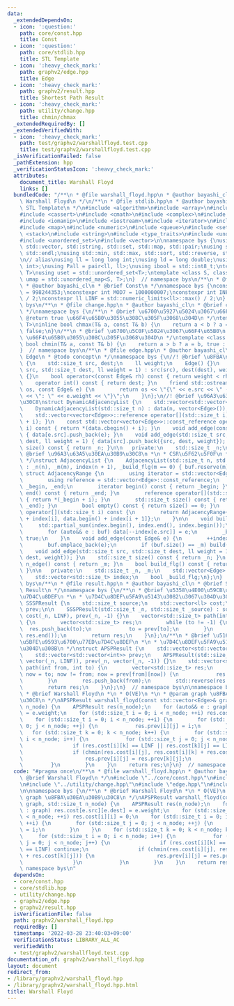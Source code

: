 ```yaml
---
data:
  _extendedDependsOn:
  - icon: ':question:'
    path: core/const.hpp
    title: Const
  - icon: ':question:'
    path: core/stdlib.hpp
    title: STL Template
  - icon: ':heavy_check_mark:'
    path: graphv2/edge.hpp
    title: Edge
  - icon: ':heavy_check_mark:'
    path: graphv2/result.hpp
    title: Shortest Path Result
  - icon: ':heavy_check_mark:'
    path: utility/change.hpp
    title: chmin/chmax
  _extendedRequiredBy: []
  _extendedVerifiedWith:
  - icon: ':heavy_check_mark:'
    path: test/graphv2/warshallfloyd.test.cpp
    title: test/graphv2/warshallfloyd.test.cpp
  _isVerificationFailed: false
  _pathExtension: hpp
  _verificationStatusIcon: ':heavy_check_mark:'
  attributes:
    document_title: Warshall Floyd
    links: []
  bundledCode: "/**\n * @file warshall_floyd.hpp\n * @author bayashi_cl\n * @brief\
    \ Warshall Floyd\n */\n/**\n * @file stdlib.hpp\n * @author bayashi_cl\n * @brief\
    \ STL Template\n */\n#include <algorithm>\n#include <array>\n#include <bitset>\n\
    #include <cassert>\n#include <cmath>\n#include <complex>\n#include <functional>\n\
    #include <iomanip>\n#include <iostream>\n#include <iterator>\n#include <limits>\n\
    #include <map>\n#include <numeric>\n#include <queue>\n#include <set>\n#include\
    \ <stack>\n#include <string>\n#include <type_traits>\n#include <unordered_map>\n\
    #include <unordered_set>\n#include <vector>\n\nnamespace bys {\nusing std::array,\
    \ std::vector, std::string, std::set, std::map, std::pair;\nusing std::cin, std::cout,\
    \ std::endl;\nusing std::min, std::max, std::sort, std::reverse, std::abs, std::pow;\n\
    \n// alias\nusing ll = long long int;\nusing ld = long double;\nusing Pa = pair<int,\
    \ int>;\nusing Pall = pair<ll, ll>;\nusing ibool = std::int8_t;\ntemplate <class\
    \ T>\nusing uset = std::unordered_set<T>;\ntemplate <class S, class T>\nusing\
    \ umap = std::unordered_map<S, T>;\n}  // namespace bys\n/**\n * @file const.hpp\n\
    \ * @author bayashi_cl\n * @brief Const\n */\nnamespace bys {\nconstexpr int MOD\
    \ = 998244353;\nconstexpr int MOD7 = 1000000007;\nconstexpr int INF = std::numeric_limits<int>::max()\
    \ / 2;\nconstexpr ll LINF = std::numeric_limits<ll>::max() / 2;\n}  // namespace\
    \ bys\n/**\n * @file change.hpp\n * @author bayashi_cl\n * @brief chmin/chmax\n\
    \ */\nnamespace bys {\n/**\n * @brief \u6700\u5927\u5024\u3067\u66F4\u65B0\n *\
    \ @return true \u66F4\u65B0\u3055\u308C\u305F\u3068\u304D\n */\ntemplate <class\
    \ T>\ninline bool chmax(T& a, const T& b) {\n    return a < b ? a = b, true :\
    \ false;\n}\n/**\n * @brief \u6700\u5C0F\u5024\u3067\u66F4\u65B0\n * @return true\
    \ \u66F4\u65B0\u3055\u308C\u305F\u3068\u304D\n */\ntemplate <class T>\ninline\
    \ bool chmin(T& a, const T& b) {\n    return a > b ? a = b, true : false;\n}\n\
    }  // namespace bys\n/**\n * @file edge.hpp\n * @author bayashi_cl\n * @brief\
    \ Edge\n * @todo concept\n */\nnamespace bys {\n//! @brief \u8FBA\nstruct Edge\
    \ {\n    std::size_t src, dest;\n    ll weight;\n    Edge() {}\n    Edge(std::size_t\
    \ src, std::size_t dest, ll weight = 1) : src(src), dest(dest), weight(weight)\
    \ {}\n    bool operator<(const Edge& rh) const { return weight < rh.weight; }\n\
    \    operator int() const { return dest; }\n    friend std::ostream& operator<<(std::ostream&\
    \ os, const Edge& e) {\n        return os << \"{\" << e.src << \" -> \" << e.dest\
    \ << \": \" << e.weight << \"}\";\n    }\n};\n//! @brief \u96A3\u63A5\u30EA\u30B9\
    \u30C8\nstruct DynamicAdjacencyList {\n    std::vector<std::vector<Edge>> data;\n\
    \    DynamicAdjacencyList(std::size_t n) : data(n, vector<Edge>()), _n(n) {}\n\
    \    std::vector<vector<Edge>>::reference operator[](std::size_t i) { return *(data.begin()\
    \ + i); }\n    const std::vector<vector<Edge>>::const_reference operator[](std::size_t\
    \ i) const { return *(data.cbegin() + i); }\n    void add_edge(const Edge& e)\
    \ { data[e.src].push_back(e); }\n    void add_edge(std::size_t src, std::size_t\
    \ dest, ll weight = 1) { data[src].push_back({src, dest, weight}); }\n    std::size_t\
    \ size() const { return _n; }\n\n   private:\n    std::size_t _n;\n};\n/**\n *\
    \ @brief \u96A3\u63A5\u30EA\u30B9\u30C8\n *\n * CSR\u5F62\u5F0F\n * See: https://qiita.com/Nachia/items/d420c08b333296f54526\n\
    \ */\nstruct AdjacencyList {\n    AdjacencyList(std::size_t n, std::size_t m)\
    \ : _n(n), _m(m), index(n + 1), _build_flg(m == 0) { buf.reserve(m); }\n\n   \
    \ struct AdjacencyRange {\n        using iterator = std::vector<Edge>::const_iterator;\n\
    \        using reference = std::vector<Edge>::const_reference;\n        iterator\
    \ _begin, _end;\n        iterator begin() const { return _begin; }\n        iterator\
    \ end() const { return _end; }\n        reference operator[](std::size_t i) const\
    \ { return *(_begin + i); }\n        std::size_t size() const { return std::distance(_begin,\
    \ _end); }\n        bool empty() const { return size() == 0; }\n    };\n    AdjacencyRange\
    \ operator[](std::size_t i) const {\n        return AdjacencyRange{data.begin()\
    \ + index[i], data.begin() + index[i + 1]};\n    }\n\n    void build() {\n   \
    \     std::partial_sum(index.begin(), index.end(), index.begin());\n        data.resize(_m);\n\
    \        for (auto&& e : buf) data[--index[e.src]] = e;\n        _build_flg =\
    \ true;\n    }\n    void add_edge(const Edge& e) {\n        ++index[e.src];\n\
    \        buf.emplace_back(e);\n        if (buf.size() == _m) build();\n    }\n\
    \    void add_edge(std::size_t src, std::size_t dest, ll weight = 1) { add_edge(Edge(src,\
    \ dest, weight)); }\n    std::size_t size() const { return _n; }\n    std::size_t\
    \ n_edge() const { return _m; }\n    bool build_flg() const { return _build_flg;\
    \ }\n\n   private:\n    std::size_t _n, _m;\n    std::vector<Edge> buf, data;\n\
    \    std::vector<std::size_t> index;\n    bool _build_flg;\n};\n}  // namespace\
    \ bys\n/**\n * @file result.hpp\n * @author bayashi_cl\n * @brief Shortest Path\
    \ Result\n */\nnamespace bys {\n/**\n * @brief \u5358\u4E00\u59CB\u70B9\u6700\u77ED\
    \u7D4C\u8DEF\n *\n * \u7D4C\u8DEF\u5FA9\u5143\u3082\u3067\u304D\u308B\n */\nstruct\
    \ SSSPResult {\n    std::size_t source;\n    std::vector<ll> cost;\n    std::vector<int>\
    \ prev;\n\n    SSSPResult(std::size_t _n, std::size_t _source) : source(_source),\
    \ cost(_n, LINF), prev(_n, -1) {}\n    vector<std::size_t> path(int to) const\
    \ {\n        vector<std::size_t> res;\n        while (to != -1) {\n          \
    \  res.push_back(to);\n            to = prev[to];\n        }\n        std::reverse(res.begin(),\
    \ res.end());\n        return res;\n    }\n};\n/**\n * @brief \u5168\u9802\u70B9\
    \u5BFE\u9593\u6700\u77ED\u7D4C\u8DEF\n *\n * \u7D4C\u8DEF\u5FA9\u5143\u3082\u3067\
    \u304D\u308B\n */\nstruct APSPResult {\n    std::vector<std::vector<ll>> cost;\n\
    \    std::vector<std::vector<int>> prev;\n    APSPResult(std::size_t _n) : cost(_n,\
    \ vector(_n, LINF)), prev(_n, vector(_n, -1)) {}\n    std::vector<std::size_t>\
    \ path(int from, int to) {\n        vector<std::size_t> res;\n        for (int\
    \ now = to; now != from; now = prev[from][now]) {\n            res.push_back(now);\n\
    \        }\n        res.push_back(from);\n        std::reverse(res.begin(), res.end());\n\
    \        return res;\n    }\n};\n}  // namespace bys\n\nnamespace bys {\n/**\n\
    \ * @brief Warshall Floyd\n *\n * O(VE)\n *\n * @param graph \u8FBA\u30EA\u30B9\
    \u30C8\n */\nAPSPResult warshall_floyd(const std::vector<Edge>& graph, std::size_t\
    \ n_node) {\n    APSPResult res(n_node);\n    for (auto&& e : graph) res.cost[e.src][e.dest]\
    \ = e.weight;\n    for (std::size_t i = 0; i < n_node; ++i) res.cost[i][i] = 0;\n\
    \    for (std::size_t i = 0; i < n_node; ++i) {\n        for (std::size_t j =\
    \ 0; j < n_node; ++j) {\n            res.prev[i][j] = i;\n        }\n    }\n \
    \   for (std::size_t k = 0; k < n_node; k++) {\n        for (std::size_t i = 0;\
    \ i < n_node; i++) {\n            for (std::size_t j = 0; j < n_node; j++) {\n\
    \                if (res.cost[i][k] == LINF || res.cost[k][j] == LINF) continue;\n\
    \                if (chmin(res.cost[i][j], res.cost[i][k] + res.cost[k][j])) {\n\
    \                    res.prev[i][j] = res.prev[k][j];\n                }\n   \
    \         }\n        }\n    }\n    return res;\n}\n}  // namespace bys\n"
  code: "#pragma once\n/**\n * @file warshall_floyd.hpp\n * @author bayashi_cl\n *\
    \ @brief Warshall Floyd\n */\n#include \"../core/const.hpp\"\n#include \"../core/stdlib.hpp\"\
    \n#include \"../utility/change.hpp\"\n#include \"edge.hpp\"\n#include \"result.hpp\"\
    \n\nnamespace bys {\n/**\n * @brief Warshall Floyd\n *\n * O(VE)\n *\n * @param\
    \ graph \u8FBA\u30EA\u30B9\u30C8\n */\nAPSPResult warshall_floyd(const std::vector<Edge>&\
    \ graph, std::size_t n_node) {\n    APSPResult res(n_node);\n    for (auto&& e\
    \ : graph) res.cost[e.src][e.dest] = e.weight;\n    for (std::size_t i = 0; i\
    \ < n_node; ++i) res.cost[i][i] = 0;\n    for (std::size_t i = 0; i < n_node;\
    \ ++i) {\n        for (std::size_t j = 0; j < n_node; ++j) {\n            res.prev[i][j]\
    \ = i;\n        }\n    }\n    for (std::size_t k = 0; k < n_node; k++) {\n   \
    \     for (std::size_t i = 0; i < n_node; i++) {\n            for (std::size_t\
    \ j = 0; j < n_node; j++) {\n                if (res.cost[i][k] == LINF || res.cost[k][j]\
    \ == LINF) continue;\n                if (chmin(res.cost[i][j], res.cost[i][k]\
    \ + res.cost[k][j])) {\n                    res.prev[i][j] = res.prev[k][j];\n\
    \                }\n            }\n        }\n    }\n    return res;\n}\n}  //\
    \ namespace bys\n"
  dependsOn:
  - core/const.hpp
  - core/stdlib.hpp
  - utility/change.hpp
  - graphv2/edge.hpp
  - graphv2/result.hpp
  isVerificationFile: false
  path: graphv2/warshall_floyd.hpp
  requiredBy: []
  timestamp: '2022-03-28 23:40:03+09:00'
  verificationStatus: LIBRARY_ALL_AC
  verifiedWith:
  - test/graphv2/warshallfloyd.test.cpp
documentation_of: graphv2/warshall_floyd.hpp
layout: document
redirect_from:
- /library/graphv2/warshall_floyd.hpp
- /library/graphv2/warshall_floyd.hpp.html
title: Warshall Floyd
---
```


